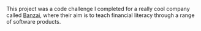 This project was a code challenge I completed for a really cool company called [Banzai](https://teachbanzai.com/), where their aim is to teach financial literacy through a range of software products.
